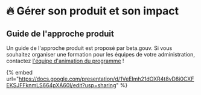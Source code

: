 # 🔥 Gérer son produit et son impact

## Guide de l'approche produit

Un guide de l'approche produit est proposé par beta.gouv. Si vous souhaitez organiser une formation pour les équipes de votre administration, contactez [l'équipe d'animation du programme](../../decouvrir-les-guides-des-autres-incubateurs/incubateur-de-la-dinum/lequipe-danimation-beta.gouv.fr.md) !

{% embed url="https://docs.google.com/presentation/d/1VeElmh21dOXR4t8vD8i0CXFEKSJFFknmLS664pXA60I/edit?usp=sharing" %}
